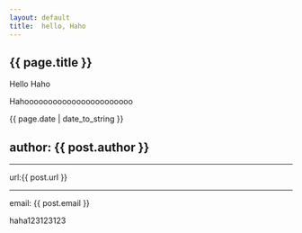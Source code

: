 ```yaml
---
layout:	default
title:	hello, Haho
---
```

<h2>{{ page.title }}</h2>
<p>Hello Haho</p>
<p>Hahooooooooooooooooooooooo</p>
<p> {{ page.date | date_to_string }} </p>
<h2>author: {{ post.author }}</h2>
<hr>
url:{{ post.url }}
<hr>
email: {{ post.email }}
<br>
<p>haha123123123</p>
